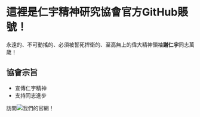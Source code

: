 # 這裡是仁宇精神研究協會官方GitHub賬號！

永遠的、不可動搖的、必須被誓死捍衛的、至高無上的偉大精神領袖**謝仁宇**同志萬歲！

## 協會宗旨
- 宣傳仁宇精神
- 支持同志進步

訪問![我們的官網](associationsrs)！

<!---
associationsrs/associationsrs is a ✨ special ✨ repository because its `README.md` (this file) appears on your GitHub profile.
You can click the Preview link to take a look at your changes.
--->
